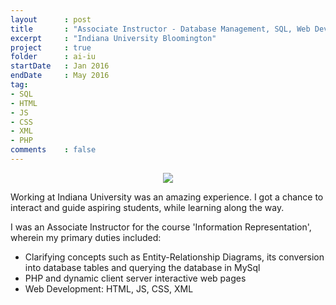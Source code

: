 ```yaml
---
layout      : post
title       : "Associate Instructor - Database Management, SQL, Web Development"
excerpt     : "Indiana University Bloomington"
project     : true
folder      : ai-iu
startDate   : Jan 2016
endDate     : May 2016
tag:
- SQL
- HTML
- JS
- CSS
- XML
- PHP
comments    : false
---
```


<center><img src = "{{ site.url }}/assets/img/projects/ai-iu/icon.jpg"></center>

Working at Indiana University was an amazing experience. I got a chance to interact and guide aspiring students, while learning along the way.

I was an Associate Instructor for the course 'Information Representation', wherein my primary duties included:
* Clarifying concepts such as Entity-Relationship Diagrams, its conversion into database tables and querying the database in MySql
* PHP and dynamic client server interactive web pages
* Web Development: HTML, JS, CSS, XML